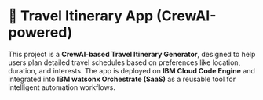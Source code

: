 # 🧳 Travel Itinerary App (CrewAI-powered)

This project is a **CrewAI-based Travel Itinerary Generator**, designed to help users plan detailed travel schedules based on preferences like location, duration, and interests. The app is deployed on **IBM Cloud Code Engine** and integrated into **IBM watsonx Orchestrate (SaaS)** as a reusable tool for intelligent automation workflows.